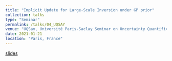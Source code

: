 ```yaml
---
title: "Implicit Update for Large-Scale Inversion under GP prior"
collection: talks
type: "Seminar"
permalink: /talks/04_UQSAY
venue: "UQSay, Université Paris-Saclay Seminar on Uncertainty Quantification"
date: 2021-01-21
location: "Paris, France"
---
```


[slides](/talks/04_UQSAY.pdf)
